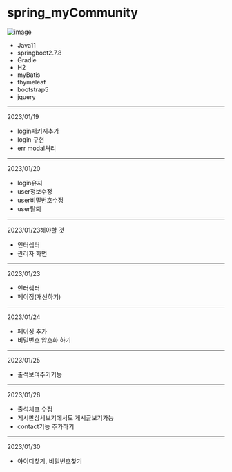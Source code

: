 # spring_myCommunity
![image](https://user-images.githubusercontent.com/80504740/215412677-c9a3d667-f625-48c2-a30e-6e4b5703fadd.png)




- Java11
- springboot2.7.8
- Gradle
- H2
- myBatis
- thymeleaf
- bootstrap5
- jquery
---
2023/01/19
- login패키지추가
- login 구현
- err modal처리
---
2023/01/20
- login유지
- user정보수정
- user비밀번호수정
- user탈퇴
---
2023/01/23해야할 것
- 인터셉터
- 관리자 화면
---
2023/01/23
- 인터셉터
- 페이징(개선하기)
---
2023/01/24
- 페이징 추가
- 비밀번호 암호화 하기
---
2023/01/25
- 출석보여주기기능
---
2023/01/26
- 출석체크 수정
- 게시판상세보기에서도 게시글보기가능
- contact기능 추가하기
---
2023/01/30
- 아이디찾기, 비밀번호찾기

